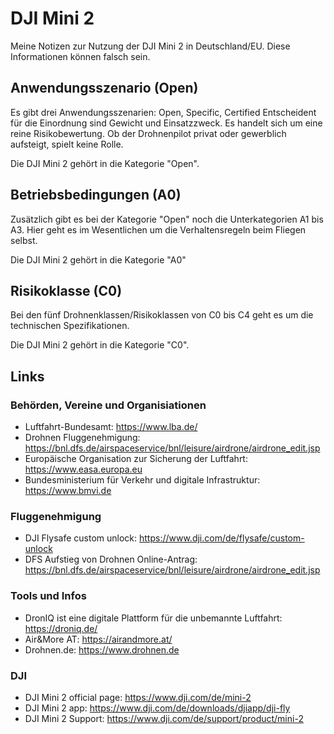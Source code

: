 # DJI Mini 2

Meine Notizen zur Nutzung der DJI Mini 2 in Deutschland/EU.
Diese Informationen können falsch sein.

## Anwendungsszenario (Open)

Es gibt drei Anwendungsszenarien: Open, Specific, Certified
Entscheident für die Einordnung sind Gewicht und Einsatzzweck.
Es handelt sich um eine reine Risikobewertung.
Ob der Drohnenpilot privat oder gewerblich aufsteigt, spielt keine Rolle.

Die DJI Mini 2 gehört in die Kategorie "Open".

## Betriebsbedingungen (A0)

Zusätzlich gibt es bei der Kategorie "Open" noch die Unterkategorien A1 bis A3.
Hier geht es im Wesentlichen um die Verhaltensregeln beim Fliegen selbst.

Die DJI Mini 2 gehört in die Kategorie "A0"

## Risikoklasse (C0)

Bei den fünf Drohnenklassen/Risikoklassen von C0 bis C4 geht es um die technischen Spezifikationen.

Die DJI Mini 2 gehört in die Kategorie "C0".

## Links

### Behörden, Vereine und Organisiationen

- Luftfahrt-Bundesamt: <https://www.lba.de/>
- Drohnen Fluggenehmigung: <https://bnl.dfs.de/airspaceservice/bnl/leisure/airdrone/airdrone_edit.jsp>
- Europäische Organisation zur Sicherung der Luftfahrt: <https://www.easa.europa.eu>
- Bundesministerium für Verkehr und digitale Infrastruktur: https://www.bmvi.de

### Fluggenehmigung

- DJI Flysafe custom unlock: <https://www.dji.com/de/flysafe/custom-unlock>
- DFS Aufstieg von Drohnen Online-Antrag: <https://bnl.dfs.de/airspaceservice/bnl/leisure/airdrone/airdrone_edit.jsp>

### Tools und Infos

- DronIQ ist eine digitale Plattform für die unbemannte Luftfahrt: <https://droniq.de/>
- Air&More AT: <https://airandmore.at/>
- Drohnen.de: <https://www.drohnen.de>

### DJI

- DJI Mini 2 official page: <https://www.dji.com/de/mini-2>
- DJI Mini 2 app: <https://www.dji.com/de/downloads/djiapp/dji-fly>
- DJI Mini 2 Support: <https://www.dji.com/de/support/product/mini-2>
